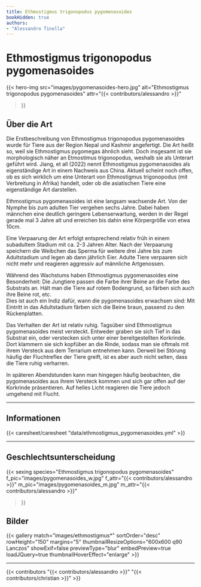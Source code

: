 ```yaml
---
title: Ethmostigmus trigonopodus pygomenasoides
bookHidden: true
authors:
- "Alessandro Tinella"
---
```

# Ethmostigmus trigonopodus pygomenasoides

{{< hero-img 
    src="images/pygomenasoides-hero.jpg" 
    alt="Ethmostigmus trigonopodus pygomenasoides" 
    attr="{{< contributors/alessandro >}}" 
>}}


## Über die Art

Die Erstbeschreibung von Ethmostigmus trigonopodus pygomenasoides wurde für Tiere aus der Region Nepal und Kashmir angefertigt. Die Art heißt so, weil sie Ethmostigmus pygomegas ähnlich sieht. Doch insgesamt ist sie morphologisch näher an Etmostimus trigonopodus, weshalb sie als Unterart geführt wird.  Jiang, et all (2022) nennt Ethmostigmus pygomenasoides als eigenständige Art in einem Nachweis aus China. Aktuell scheint noch offen, ob es sich wirklich um eine Unterart von Ethmostigmus trigonopodus (mit Verbreitung in Afrika) handelt, oder ob die asiatischen Tiere eine eigenständige Art darstellen.

Ethmostigmus pygomenasoides ist eine langsam wachsende Art. Von der Nymphe bis zum adulten Tier vergehen sechs Jahre. Dabei haben männchen eine deutlich geringere Lebenserwartung, werden in der Regel gerade mal 3 Jahre alt und erreichen bis dahin eine Körpergröße von etwa 10cm.

Eine Verpaarung der Art erfolgt entsprechend relativ früh in einem subadultem Stadium mit ca. 2-3 Jahren Alter. Nach der Verpaarung speichern die Weibchen das Sperma für weitere drei Jahre bis zum Adultstadium und legen ab dann jährlich Eier. Adulte Tiere verpaaren sich nicht mehr und reagieren aggressiv auf männliche Artgenossen.

Während des Wachstums haben Ethmostigmus pygomenasoides eine Besonderheit: Die Jungtiere passen die Farbe ihrer Beine an die Farbe des Substrats an. Hält man die Tiere auf rotem Bodengrund, so färben sich auch ihre Beine rot, etc.  
Dies ist auch ein Indiz dafür, wann die pygomenasoides erwachsen sind: Mit Eintritt in das Adultstadium färben sich die Beine braun, passend zu den Rückenplatten.

Das Verhalten der Art ist relativ ruhig. Tagsüber sind Ethmostigmus pygomenasoides meist versteckt. Entweder graben sie sich Tief in das Substrat ein, oder verstecken sich unter einer bereitgestellten Korkrinde. Dort klammern sie sich kopfüber an die Rinde, sodass man sie oftmals mit ihrem Versteck aus dem Terrarium entnehmen kann. Derweil bei Störung häufig der Fluchtreflex der Tiere greift, ist es aber auch nicht selten, dass die Tiere ruhig verharren.

In späteren Abendstunden kann man hingegen häufig beobachten, die pygomenasoides aus ihrem Versteck kommen und sich gar offen auf der Korkrinde präsentieren. Auf helles Licht reagieren die Tiere jedoch umgehend mit Flucht.

---

## Informationen

{{< caresheet/caresheet "data/ethmostigmus_pygomenasoides.yml" >}}

--- 

## Geschlechtsunterscheidung

{{< sexing 
    species="Ethmostigmus trigonopodus pygomenasoides"
    f_pic="images/pygomenasoides_w.jpg" 
    f_attr="{{< contributors/alessandro >}}"
    m_pic="images/pygomenasoides_m.jpg" 
    m_attr="{{< contributors/alessandro >}}"
>}}


## Bilder


{{< gallery match="images/ethmostigmus*" sortOrder="desc" rowHeight="150" margins="5" thumbnailResizeOptions="600x600 q90 Lanczos" showExif=false previewType="blur" embedPreview=true loadJQuery=true thumbnailHoverEffect="enlarge" >}}

---
{{< contributors "{{< contributors/alessandro >}}" "{{< contributors/christian >}}" >}}
